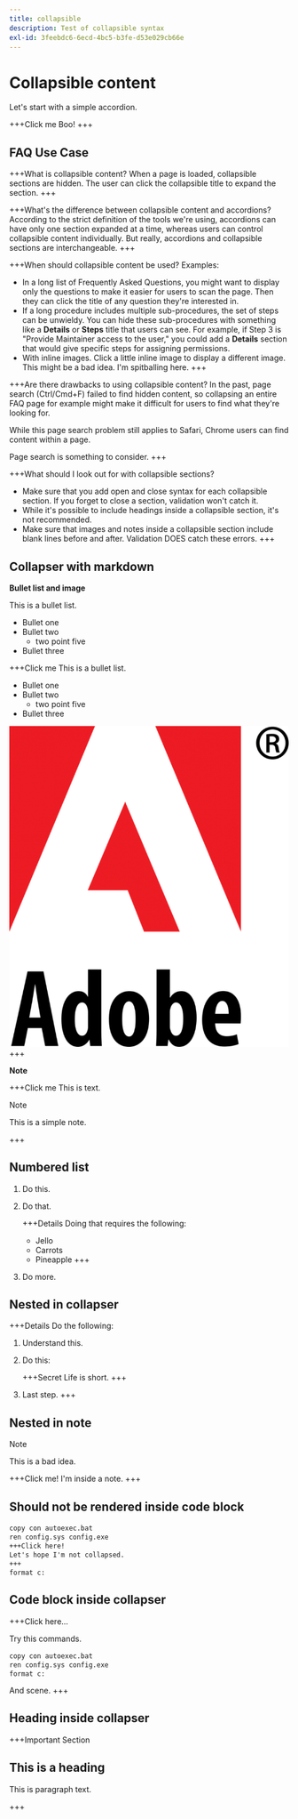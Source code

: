```yaml
---
title: collapsible
description: Test of collapsible syntax
exl-id: 3feebdc6-6ecd-4bc5-b3fe-d53e029cb66e
---
```

# Collapsible content

Let's start with a simple accordion.

+++Click me
Boo!
+++

## FAQ Use Case

+++What is collapsible content?
When a page is loaded, collapsible sections are hidden. The user can click the collapsible title to expand the section.
 +++

+++What's the difference between collapsible content and accordions?
According to the strict definition of the tools we're using, accordions can have only one section expanded at a time, whereas users can control collapsible content individually. But really, accordions and collapsible sections are interchangeable.
+++

+++When should collapsible content be used?
Examples:

* In a long list of Frequently Asked Questions, you might want to display only the questions to make it easier for users to scan the page. Then they can click the title of any question they're interested in.
* If a long procedure includes multiple sub-procedures, the set of steps can be unwieldy. You can hide these sub-procedures with something like a **Details** or **Steps** title that users can see. For example, if Step 3 is "Provide Maintainer access to the user," you could add a **Details** section that would give specific steps for assigning permissions.
* With inline images. Click a little inline image to display a different image. This might be a bad idea. I'm spitballing here.
+++

+++Are there drawbacks to using collapsible content?
In the past, page search (Ctrl/Cmd+F) failed to find hidden content, so collapsing an entire FAQ page for example might make it difficult for users to find what they're looking for.

While this page search problem still applies to Safari, Chrome users can find content within a page.

Page search is something to consider.
+++

+++What should I look out for with collapsible sections?

* Make sure that you add open and close syntax for each collapsible section. If you forget to close a section, validation won't catch it.
* While it's possible to include headings inside a collapsible section, it's not recommended.
* Make sure that images and notes inside a collapsible section include blank lines before and after. Validation DOES catch these errors.
+++

## Collapser with markdown

**Bullet list and image**

This is a bullet list.

* Bullet one
* Bullet two
  * two point five
* Bullet three

+++Click me
This is a bullet list.

* Bullet one
* Bullet two
  * two point five
* Bullet three

![logo](assets/adobe-logo-old.png)
+++

**Note**

+++Click me
This is text.

>[!NOTE]
>
>This is a simple note.

+++

## Numbered list

1. Do this.
1. Do that.

   +++Details
   Doing that requires the following:

   * Jello
   * Carrots
   * Pineapple
   +++

1. Do more.

## Nested in collapser

+++Details
Do the following:

1. Understand this.
1. Do this:

   +++Secret
   Life is short.
   +++

1. Last step.
+++

## Nested in note

>[!NOTE]
>
>This is a bad idea.
>
>+++Click me!
>I'm inside a note.
>+++

## Should not be rendered inside code block

```
copy con autoexec.bat
ren config.sys config.exe
+++Click here!
Let's hope I'm not collapsed.
+++
format c:
```

## Code block inside collapser

+++Click here...

Try this commands.

```
copy con autoexec.bat
ren config.sys config.exe
format c:
```

And scene.
+++

## Heading inside collapser

+++Important Section

## This is a heading

This is paragraph text.

+++
